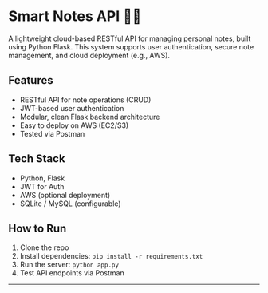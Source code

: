 # Smart Notes API 🧠📝

A lightweight cloud-based RESTful API for managing personal notes, built using Python Flask. This system supports user authentication, secure note management, and cloud deployment (e.g., AWS).

## Features
- RESTful API for note operations (CRUD)
- JWT-based user authentication
- Modular, clean Flask backend architecture
- Easy to deploy on AWS (EC2/S3)
- Tested via Postman

## Tech Stack
- Python, Flask
- JWT for Auth
- AWS (optional deployment)
- SQLite / MySQL (configurable)

## How to Run
1. Clone the repo
2. Install dependencies: `pip install -r requirements.txt`
3. Run the server: `python app.py`
4. Test API endpoints via Postman

---
